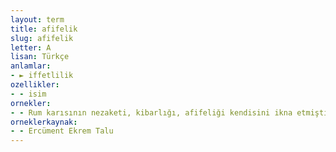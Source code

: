 ```yaml
---
layout: term
title: afifelik
slug: afifelik
letter: A
lisan: Türkçe
anlamlar:
- ► iffetlilik
ozellikler:
- - isim
ornekler:
- - Rum karısının nezaketi, kibarlığı, afifeliği kendisini ikna etmişti.
orneklerkaynak:
- - Ercüment Ekrem Talu
---
```

